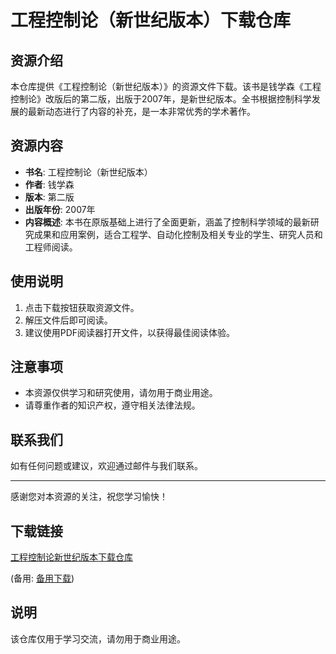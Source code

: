# 工程控制论（新世纪版本）下载仓库

## 资源介绍

本仓库提供《工程控制论（新世纪版本）》的资源文件下载。该书是钱学森《工程控制论》改版后的第二版，出版于2007年，是新世纪版本。全书根据控制科学发展的最新动态进行了内容的补充，是一本非常优秀的学术著作。

## 资源内容

- **书名**: 工程控制论（新世纪版本）
- **作者**: 钱学森
- **版本**: 第二版
- **出版年份**: 2007年
- **内容概述**: 本书在原版基础上进行了全面更新，涵盖了控制科学领域的最新研究成果和应用案例，适合工程学、自动化控制及相关专业的学生、研究人员和工程师阅读。

## 使用说明

1. 点击下载按钮获取资源文件。
2. 解压文件后即可阅读。
3. 建议使用PDF阅读器打开文件，以获得最佳阅读体验。

## 注意事项

- 本资源仅供学习和研究使用，请勿用于商业用途。
- 请尊重作者的知识产权，遵守相关法律法规。

## 联系我们

如有任何问题或建议，欢迎通过邮件与我们联系。

---

感谢您对本资源的关注，祝您学习愉快！

## 下载链接
[工程控制论新世纪版本下载仓库](https://pan.quark.cn/s/e5ace5a975f7) 

(备用: [备用下载](https://pan.baidu.com/s/1_Rx6rRUM9grqf_V54GuXoQ?pwd=1234))

## 说明

该仓库仅用于学习交流，请勿用于商业用途。
